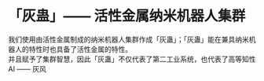 # 「灰蛊」—— 活性金属纳米机器人集群

我们使用由活性金属制成的纳米机器人集群作成「灰蛊」；「灰蛊」能在兼具纳米机器人的特性时也具备了活性金属的特性。  
并且赋予了集群智慧，因此「灰蛊」不仅代表了第二工业系统，也代表了高等知性 AI —— 灰风